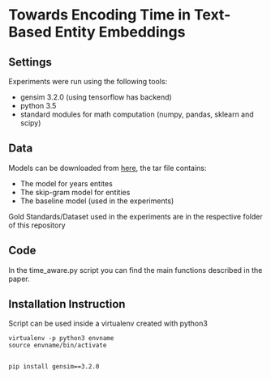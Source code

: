# Towards Encoding Time in Text-Based Entity Embeddings


## Settings

Experiments were run using the following tools:

+ gensim 3.2.0 (using tensorflow has backend)
+ python 3.5
+ standard modules for math computation (numpy, pandas, sklearn and scipy)

## Data

Models can be downloaded from [here](http://inside.disco.unimib.it/download/federico/time-aware/), the tar file contains:

+ The model for years entites
+ The skip-gram model for entities
+ The baseline model (used in the experiments)

Gold Standards/Dataset used in the experiments are in the respective folder of this repository

## Code 

In the time_aware.py script you can find the main functions described in the paper. 

## Installation Instruction

Script can be used inside a virtualenv created with python3

```
virtualenv -p python3 envname
source envname/bin/activate


pip install gensim==3.2.0 

```






